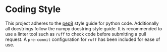 # Coding Style 

This project adheres to the [pep8](https://peps.python.org/pep-0008/) style guide for 
python code. Additionally all docstrings follow the numpy docstring style guide. 
It is recommended to use a linter tool such as `ruff` to check code before submitting 
a pull request. A `pre-commit` configuration for `ruff` has been included for ease of 
use. 